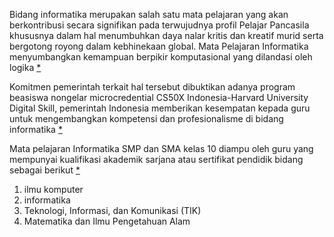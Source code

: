 Bidang informatika merupakan salah satu mata pelajaran yang akan berkontribusi secara signifikan pada terwujudnya profil Pelajar Pancasila khususnya dalam hal menumbuhkan daya nalar kritis dan kreatif murid serta bergotong royong dalam kebhinekaan global. Mata Pelajaran Informatika menyumbangkan kemampuan berpikir komputasional yang dilandasi oleh logika [*](https://gurudikdas.kemdikbud.go.id/news/kemendikbudristek-buka-pendaftaran-program-microcredential-cs50x-indonesia-harvard-university-digita)

Komitmen pemerintah terkait hal tersebut dibuktikan adanya program beasiswa nongelar microcredential CS50X Indonesia-Harvard University Digital Skill, pemerintah Indonesia memberikan kesempatan kepada guru untuk mengembangkan kompetensi dan profesionalisme di bidang informatika [*](https://gurudikdas.kemdikbud.go.id/news/kemendikbudristek-buka-pendaftaran-program-microcredential-cs50x-indonesia-harvard-university-digita)

Mata pelajaran Informatika SMP dan SMA kelas 10 diampu oleh guru yang mempunyai kualifikasi
akademik sarjana atau sertifikat pendidik bidang sebagai berikut [*](https://jdih.kemdikbud.go.id/detail_peraturan?main=3156)
1. ilmu komputer
2. informatika
3. Teknologi, Informasi, dan Komunikasi (TIK)
4. Matematika dan Ilmu Pengetahuan Alam
